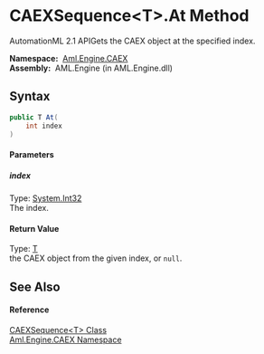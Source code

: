 CAEXSequence&lt;T>.At Method
============================
AutomationML 2.1 APIGets the CAEX object at the specified index.

  **Namespace:**  [Aml.Engine.CAEX][1]  
  **Assembly:**  AML.Engine (in AML.Engine.dll)

Syntax
------

```csharp
public T At(
	int index
)
```

#### Parameters

##### *index*
Type: [System.Int32][2]  
The index.

#### Return Value
Type: [T][3]  
the CAEX object from the given index, or `null`.

See Also
--------

#### Reference
[CAEXSequence&lt;T> Class][3]  
[Aml.Engine.CAEX Namespace][1]  

[1]: ../README.md
[2]: https://docs.microsoft.com/dotnet/api/system.int32
[3]: README.md
[4]: https://www.automationml.org
[5]: ../../icons/logoShade.png